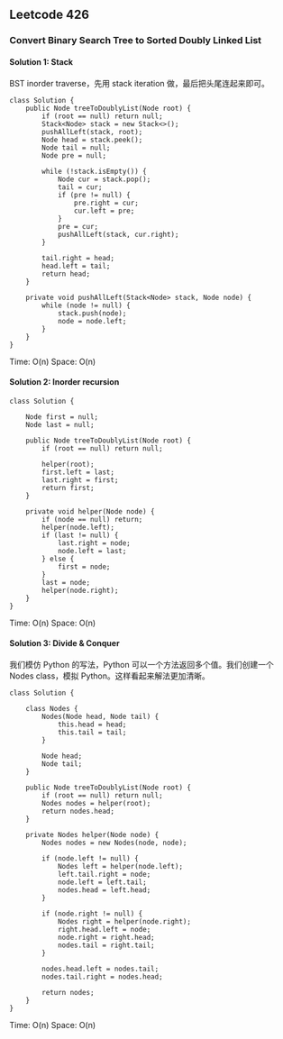 ## Leetcode 426

### Convert Binary Search Tree to Sorted Doubly Linked List

#### Solution 1: Stack

BST inorder traverse，先用 stack iteration 做，最后把头尾连起来即可。

```
class Solution {
    public Node treeToDoublyList(Node root) {
        if (root == null) return null;
        Stack<Node> stack = new Stack<>();
        pushAllLeft(stack, root);
        Node head = stack.peek();
        Node tail = null;
        Node pre = null;

        while (!stack.isEmpty()) {
            Node cur = stack.pop();
            tail = cur;
            if (pre != null) {
                pre.right = cur;
                cur.left = pre;
            }
            pre = cur;
            pushAllLeft(stack, cur.right);
        }

        tail.right = head;
        head.left = tail;
        return head;
    }

    private void pushAllLeft(Stack<Node> stack, Node node) {
        while (node != null) {
            stack.push(node);
            node = node.left;
        }
    }
}
```

Time: O(n)
Space: O(n)

#### Solution 2: Inorder recursion

```
class Solution {

    Node first = null;
    Node last = null;

    public Node treeToDoublyList(Node root) {
        if (root == null) return null;

        helper(root);
        first.left = last;
        last.right = first;
        return first;
    }

    private void helper(Node node) {
        if (node == null) return;
        helper(node.left);
        if (last != null) {
            last.right = node;
            node.left = last;
        } else {
            first = node;
        }
        last = node;
        helper(node.right);
    }
}
```

Time: O(n)
Space: O(n)

#### Solution 3: Divide & Conquer

我们模仿 Python 的写法，Python 可以一个方法返回多个值。我们创建一个 Nodes class，模拟 Python。这样看起来解法更加清晰。

```
class Solution {

    class Nodes {
        Nodes(Node head, Node tail) {
            this.head = head;
            this.tail = tail;
        }

        Node head;
        Node tail;
    }

    public Node treeToDoublyList(Node root) {
        if (root == null) return null;
        Nodes nodes = helper(root);
        return nodes.head;
    }

    private Nodes helper(Node node) {
        Nodes nodes = new Nodes(node, node);

        if (node.left != null) {
            Nodes left = helper(node.left);
            left.tail.right = node;
            node.left = left.tail;
            nodes.head = left.head;
        }

        if (node.right != null) {
            Nodes right = helper(node.right);
            right.head.left = node;
            node.right = right.head;
            nodes.tail = right.tail;
        }

        nodes.head.left = nodes.tail;
        nodes.tail.right = nodes.head;

        return nodes;
    }
}
```

Time: O(n)
Space: O(n)
